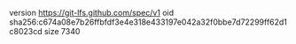 version https://git-lfs.github.com/spec/v1
oid sha256:c674a08e7b26ffbfdf3e4e318e433197e042a32f0bbe7d72299ff62d1c8023cd
size 7340
